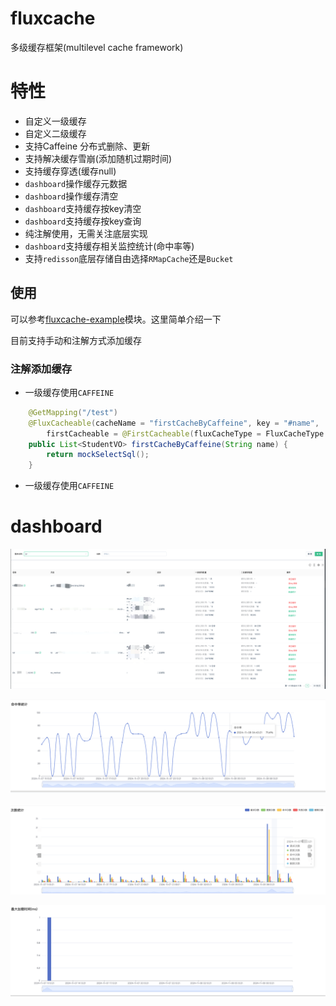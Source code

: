 # fluxcache
多级缓存框架(multilevel cache framework)


# 特性

- 自定义一级缓存
- 自定义二级缓存
- 支持Caffeine 分布式删除、更新
- 支持解决缓存雪崩(添加随机过期时间)
- 支持缓存穿透(缓存null)
- `dashboard`操作缓存元数据
- `dashboard`操作缓存清空
- `dashboard`支持缓存按key清空
- `dashboard`支持缓存按key查询
- 纯注解使用，无需关注底层实现
- `dashboard`支持缓存相关监控统计(命中率等)
- 支持`redisson`底层存储自由选择`RMapCache`还是`Bucket`

## 使用

可以参考[fluxcache-example](fluxcache-example)模块。这里简单介绍一下

目前支持手动和注解方式添加缓存

### 注解添加缓存

- 一级缓存使用`CAFFEINE`
```java
    @GetMapping("/test")
    @FluxCacheable(cacheName = "firstCacheByCaffeine", key = "#name",
        firstCacheable = @FirstCacheable(fluxCacheType = FluxCacheType.CAFFEINE, ttl = 5L, unit = TimeUnit.MINUTES, maxSize = 2000, initSize = 20))
    public List<StudentVO> firstCacheByCaffeine(String name) {
        return mockSelectSql();
    }
```
- 一级缓存使用`CAFFEINE`

# dashboard

![home-page.png](./docs/images/home-page.png)

![hit_rate.png](./docs/images/hit_rate.png)

![cache-count.png](./docs/images/cache-count.png)

![max-loading-time.png](./docs/images/max-loading-time.png)

